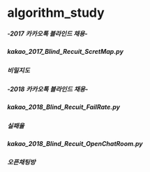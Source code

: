 # algorithm_study

##### -2017 카카오톡 블라인드 채용-
##### kakao_2017_Blind_Recuit_ScretMap.py
##### 비밀지도
##### -2018 카카오톡 블라인드 채용-
##### kakao_2018_Blind_Recuit_FailRate.py
##### 실패율
##### kakao_2018_Blind_Recuit_OpenChatRoom.py
##### 오픈채팅방



#
